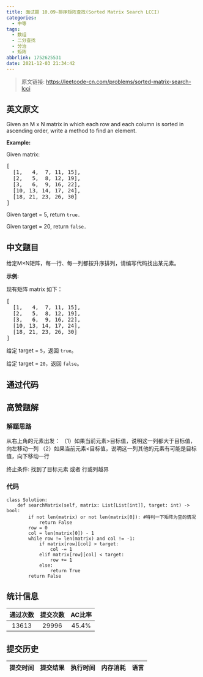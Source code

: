 ```yaml
---
title: 面试题 10.09-排序矩阵查找(Sorted Matrix Search LCCI)
categories:
  - 中等
tags:
  - 数组
  - 二分查找
  - 分治
  - 矩阵
abbrlink: 1752625531
date: 2021-12-03 21:34:42
---
```


> 原文链接: https://leetcode-cn.com/problems/sorted-matrix-search-lcci


## 英文原文
<div><p>Given an M x N matrix in which each row and each column is sorted in ascending order, write a method to find an element.</p>

<p><strong>Example:</strong></p>

<p>Given matrix:</p>

<pre>
[
  [1,   4,  7, 11, 15],
  [2,   5,  8, 12, 19],
  [3,   6,  9, 16, 22],
  [10, 13, 14, 17, 24],
  [18, 21, 23, 26, 30]
]
</pre>

<p>Given target&nbsp;=&nbsp;5,&nbsp;return&nbsp;<code>true.</code></p>

<p>Given target&nbsp;=&nbsp;20, return&nbsp;<code>false.</code></p>
</div>

## 中文题目
<div><p>给定M&times;N矩阵，每一行、每一列都按升序排列，请编写代码找出某元素。</p>

<p><strong>示例:</strong></p>

<p>现有矩阵 matrix 如下：</p>

<pre>[
  [1,   4,  7, 11, 15],
  [2,   5,  8, 12, 19],
  [3,   6,  9, 16, 22],
  [10, 13, 14, 17, 24],
  [18, 21, 23, 26, 30]
]
</pre>

<p>给定 target&nbsp;=&nbsp;<code>5</code>，返回&nbsp;<code>true</code>。</p>

<p>给定&nbsp;target&nbsp;=&nbsp;<code>20</code>，返回&nbsp;<code>false</code>。</p>
</div>

## 通过代码
<RecoDemo>
</RecoDemo>


## 高赞题解
### 解题思路
从右上角的元素出发：
（1）如果当前元素>目标值，说明这一列都大于目标值，向左移动一列
（2）如果当前元素<目标值，说明这一列其他的元素有可能是目标值，向下移动一行

终止条件:  找到了目标元素  或者 行或列越界

### 代码

```python3
class Solution:
    def searchMatrix(self, matrix: List[List[int]], target: int) -> bool:
        if not len(matrix) or not len(matrix[0]): #特判一下矩阵为空的情况
            return False
        row = 0
        col = len(matrix[0]) - 1
        while row != len(matrix) and col != -1:
            if matrix[row][col] > target:
                col -= 1
            elif matrix[row][col] < target:
                row += 1   
            else:
                return True
        return False

```

## 统计信息
| 通过次数 | 提交次数 | AC比率 |
| :------: | :------: | :------: |
|    13613    |    29996    |   45.4%   |

## 提交历史
| 提交时间 | 提交结果 | 执行时间 |  内存消耗  | 语言 |
| :------: | :------: | :------: | :--------: | :--------: |
